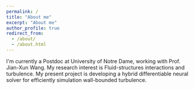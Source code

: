 ```yaml
---
permalink: /
title: "About me"
excerpt: "About me"
author_profile: true
redirect_from: 
  - /about/
  - /about.html
---
```



I'm currently a Postdoc at University of Notre Dame, working with Prof. Jian-Xun Wang. My research interest is Fluid-structures interactions and turbulence. My present project is developing a hybrid differentiable neural solver for efficiently simulation wall-bounded turbulence.

